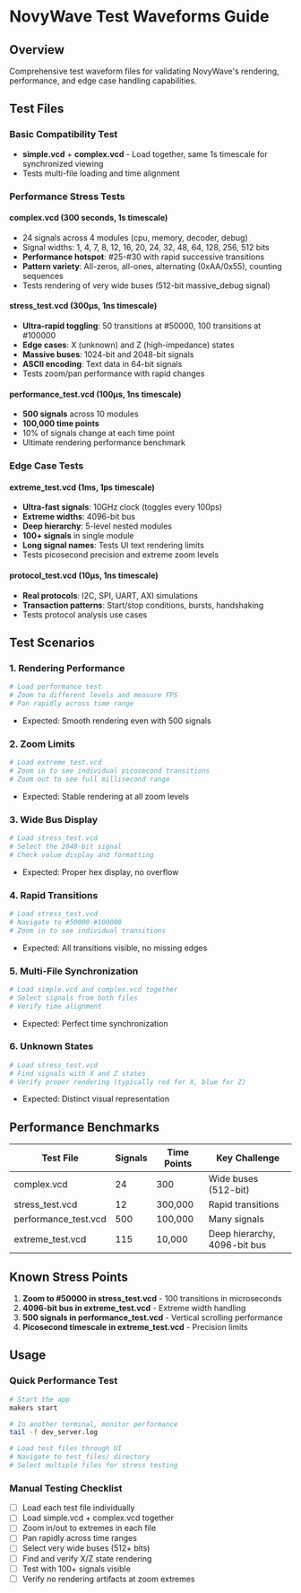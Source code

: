 # NovyWave Test Waveforms Guide

## Overview

Comprehensive test waveform files for validating NovyWave's rendering, performance, and edge case handling capabilities.

## Test Files

### Basic Compatibility Test
- **simple.vcd** + **complex.vcd** - Load together, same 1s timescale for synchronized viewing
- Tests multi-file loading and time alignment

### Performance Stress Tests

#### complex.vcd (300 seconds, 1s timescale)
- 24 signals across 4 modules (cpu, memory, decoder, debug)
- Signal widths: 1, 4, 7, 8, 12, 16, 20, 24, 32, 48, 64, 128, 256, 512 bits
- **Performance hotspot**: #25-#30 with rapid successive transitions
- **Pattern variety**: All-zeros, all-ones, alternating (0xAA/0x55), counting sequences
- Tests rendering of very wide buses (512-bit massive_debug signal)

#### stress_test.vcd (300μs, 1ns timescale)
- **Ultra-rapid toggling**: 50 transitions at #50000, 100 transitions at #100000
- **Edge cases**: X (unknown) and Z (high-impedance) states
- **Massive buses**: 1024-bit and 2048-bit signals
- **ASCII encoding**: Text data in 64-bit signals
- Tests zoom/pan performance with rapid changes

#### performance_test.vcd (100μs, 1ns timescale)
- **500 signals** across 10 modules
- **100,000 time points**
- 10% of signals change at each time point
- Ultimate rendering performance benchmark

### Edge Case Tests

#### extreme_test.vcd (1ms, 1ps timescale)
- **Ultra-fast signals**: 10GHz clock (toggles every 100ps)
- **Extreme widths**: 4096-bit bus
- **Deep hierarchy**: 5-level nested modules
- **100+ signals** in single module
- **Long signal names**: Tests UI text rendering limits
- Tests picosecond precision and extreme zoom levels

#### protocol_test.vcd (10μs, 1ns timescale)
- **Real protocols**: I2C, SPI, UART, AXI simulations
- **Transaction patterns**: Start/stop conditions, bursts, handshaking
- Tests protocol analysis use cases

## Test Scenarios

### 1. Rendering Performance
```bash
# Load performance test
# Zoom to different levels and measure FPS
# Pan rapidly across time range
```
- Expected: Smooth rendering even with 500 signals

### 2. Zoom Limits
```bash
# Load extreme_test.vcd
# Zoom in to see individual picosecond transitions
# Zoom out to see full millisecond range
```
- Expected: Stable rendering at all zoom levels

### 3. Wide Bus Display
```bash
# Load stress_test.vcd
# Select the 2048-bit signal
# Check value display and formatting
```
- Expected: Proper hex display, no overflow

### 4. Rapid Transitions
```bash
# Load stress_test.vcd
# Navigate to #50000-#100000
# Zoom in to see individual transitions
```
- Expected: All transitions visible, no missing edges

### 5. Multi-File Synchronization
```bash
# Load simple.vcd and complex.vcd together
# Select signals from both files
# Verify time alignment
```
- Expected: Perfect time synchronization

### 6. Unknown States
```bash
# Load stress_test.vcd
# Find signals with X and Z states
# Verify proper rendering (typically red for X, blue for Z)
```
- Expected: Distinct visual representation

## Performance Benchmarks

| Test File | Signals | Time Points | Key Challenge |
|-----------|---------|-------------|---------------|
| complex.vcd | 24 | 300 | Wide buses (512-bit) |
| stress_test.vcd | 12 | 300,000 | Rapid transitions |
| performance_test.vcd | 500 | 100,000 | Many signals |
| extreme_test.vcd | 115 | 10,000 | Deep hierarchy, 4096-bit bus |

## Known Stress Points

1. **Zoom to #50000 in stress_test.vcd** - 100 transitions in microseconds
2. **4096-bit bus in extreme_test.vcd** - Extreme width handling
3. **500 signals in performance_test.vcd** - Vertical scrolling performance
4. **Picosecond timescale in extreme_test.vcd** - Precision limits

## Usage

### Quick Performance Test
```bash
# Start the app
makers start

# In another terminal, monitor performance
tail -f dev_server.log

# Load test files through UI
# Navigate to test_files/ directory
# Select multiple files for stress testing
```

### Manual Testing Checklist
- [ ] Load each test file individually
- [ ] Load simple.vcd + complex.vcd together
- [ ] Zoom in/out to extremes in each file
- [ ] Pan rapidly across time ranges
- [ ] Select very wide buses (512+ bits)
- [ ] Find and verify X/Z state rendering
- [ ] Test with 100+ signals visible
- [ ] Verify no rendering artifacts at zoom extremes